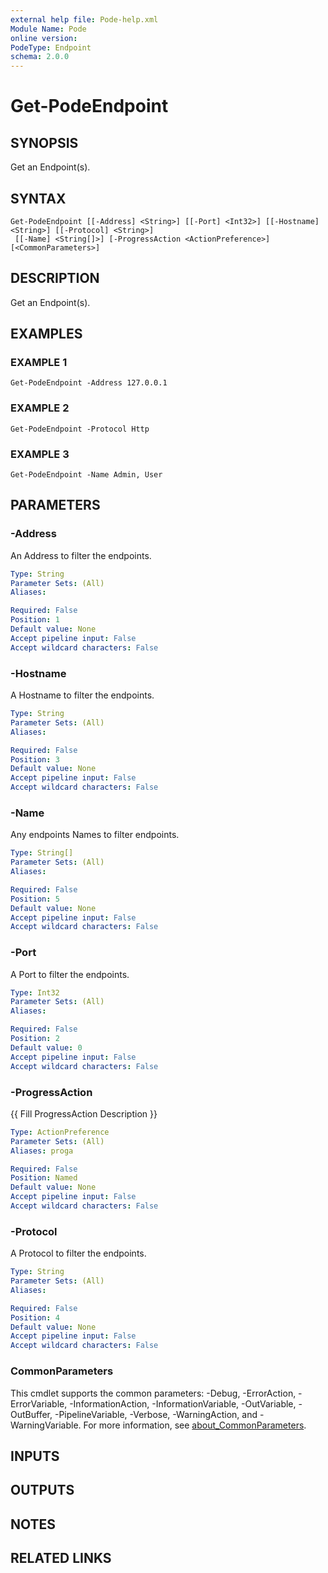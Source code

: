 ```yaml
---
external help file: Pode-help.xml
Module Name: Pode
online version:
PodeType: Endpoint
schema: 2.0.0
---
```


# Get-PodeEndpoint

## SYNOPSIS
Get an Endpoint(s).

## SYNTAX

```
Get-PodeEndpoint [[-Address] <String>] [[-Port] <Int32>] [[-Hostname] <String>] [[-Protocol] <String>]
 [[-Name] <String[]>] [-ProgressAction <ActionPreference>] [<CommonParameters>]
```

## DESCRIPTION
Get an Endpoint(s).

## EXAMPLES

### EXAMPLE 1
```
Get-PodeEndpoint -Address 127.0.0.1
```

### EXAMPLE 2
```
Get-PodeEndpoint -Protocol Http
```

### EXAMPLE 3
```
Get-PodeEndpoint -Name Admin, User
```

## PARAMETERS

### -Address
An Address to filter the endpoints.

```yaml
Type: String
Parameter Sets: (All)
Aliases:

Required: False
Position: 1
Default value: None
Accept pipeline input: False
Accept wildcard characters: False
```

### -Hostname
A Hostname to filter the endpoints.

```yaml
Type: String
Parameter Sets: (All)
Aliases:

Required: False
Position: 3
Default value: None
Accept pipeline input: False
Accept wildcard characters: False
```

### -Name
Any endpoints Names to filter endpoints.

```yaml
Type: String[]
Parameter Sets: (All)
Aliases:

Required: False
Position: 5
Default value: None
Accept pipeline input: False
Accept wildcard characters: False
```

### -Port
A Port to filter the endpoints.

```yaml
Type: Int32
Parameter Sets: (All)
Aliases:

Required: False
Position: 2
Default value: 0
Accept pipeline input: False
Accept wildcard characters: False
```

### -ProgressAction
{{ Fill ProgressAction Description }}

```yaml
Type: ActionPreference
Parameter Sets: (All)
Aliases: proga

Required: False
Position: Named
Default value: None
Accept pipeline input: False
Accept wildcard characters: False
```

### -Protocol
A Protocol to filter the endpoints.

```yaml
Type: String
Parameter Sets: (All)
Aliases:

Required: False
Position: 4
Default value: None
Accept pipeline input: False
Accept wildcard characters: False
```

### CommonParameters
This cmdlet supports the common parameters: -Debug, -ErrorAction, -ErrorVariable, -InformationAction, -InformationVariable, -OutVariable, -OutBuffer, -PipelineVariable, -Verbose, -WarningAction, and -WarningVariable. For more information, see [about_CommonParameters](http://go.microsoft.com/fwlink/?LinkID=113216).

## INPUTS

## OUTPUTS

## NOTES

## RELATED LINKS
